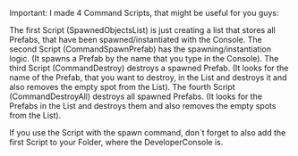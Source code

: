 Important:
I made 4 Command Scripts, that might be useful for you guys:

The first Script (SpawnedObjectsList) is just creating a list that stores all Prefabs, that have been spawned/instantiated with the Console.
The second Script (CommandSpawnPrefab) has the spawning/instantiation logic. (It spawns a Prefab by the name that you type in the Console).
The third Script (CommandDestroy) destroys a spawned Prefab. (It looks for the name of the Prefab, that you want to destroy, in the List and destroys it and also removes the empty spot from the List).
The fourth Script (CommandDestroyAll) destroys all spawned Prefabs. (It looks for the Prefabs in the List and destroys them and also removes the empty spots from the List).

If you use the Script with the spawn command, don´t forget to also add the first Script to your Folder, where the DeveloperConsole is.
